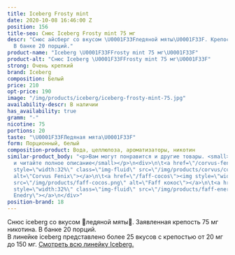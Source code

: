 ```yaml
---
title: Iceberg Frosty mint
date: 2020-10-08 16:46:00 Z
position: 156
title-seo: Снюс Iceberg Frosty mint 75 мг
descr: "Снюс айсберг со вкусом \U0001F33Fледяной мяты\U0001F33F. Крепость 75 мг никотина.
  В банке 20 порций."
product-name: "Iceberg \U0001F33FFrosty mint 75 мг\U0001F33F"
product-alt: "Снюс Iceberg \U0001F33FFrosty mint 75 мг\U0001F33F"
strong: Очень крепкий
brand: Iceberg
composition: Белый
price: 210
opt-price: 190
image: "/img/products/iceberg/iceberg-frosty-mint-75.jpg"
availability-descr: В наличии
has_availability: true
gramm: "-"
nicotine: 75
portions: 20
taste: "\U0001F33FЛедяная мята\U0001F33F"
form: Порционный, белый
composition-product: Вода, целлюлоза, ароматизаторы, никотин
similar-product_body: "<p>Вам могут понравится и другие товары. <small>Жмите на картинки
  и читайте полное описание</small></p>\n<div>\n\t<a href=\"/corvus-fenix-barberry\"><img
  style=\"width:32%\" class=\"img-fluid\" src=\"/img/products/corvus/corvus-fenix.png\"
  alt=\"Corvus Fenix\"></a>\n\t<a href=\"/faff-cocos\"><img style=\"width:32%\" class=\"img-fluid\"
  src=\"/img/products/faff-cocos.png\" alt=\"Faff кокос\"></a>\n\t<a href=\"/faff-snus-energy\"><img
  style=\"width:32%\" class=\"img-fluid\" src=\"/img/products/faff-energy.png\" alt=\"Faff
  Enedry\"></a>\n</div>"
position-brand: 18
---
```


Снюс iceberg со вкусом 🌿ледяной мяты🌿. Заявленная крепость 75 мг никотина. В банке 20 порций.<br> 
В линейке iceberg представлено более 25 вкусов с крепостью от 20 мг до 150 мг. <a href="/iceberg">Смотреть всю линейку Iceberg.</a>